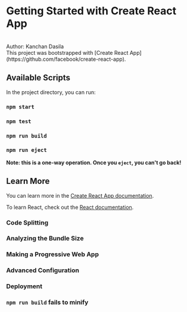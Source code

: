 # Getting Started with Create React App
<br>
Author: Kanchan Dasila
<br>
This project was bootstrapped with [Create React App](https://github.com/facebook/create-react-app).



## Available Scripts

In the project directory, you can run:

### `npm start`


### `npm test`



### `npm run build`



### `npm run eject`

**Note: this is a one-way operation. Once you `eject`, you can't go back!**


## Learn More

You can learn more in the [Create React App documentation](https://facebook.github.io/create-react-app/docs/getting-started).

To learn React, check out the [React documentation](https://reactjs.org/).

### Code Splitting

### Analyzing the Bundle Size

### Making a Progressive Web App

### Advanced Configuration

### Deployment

### `npm run build` fails to minify

